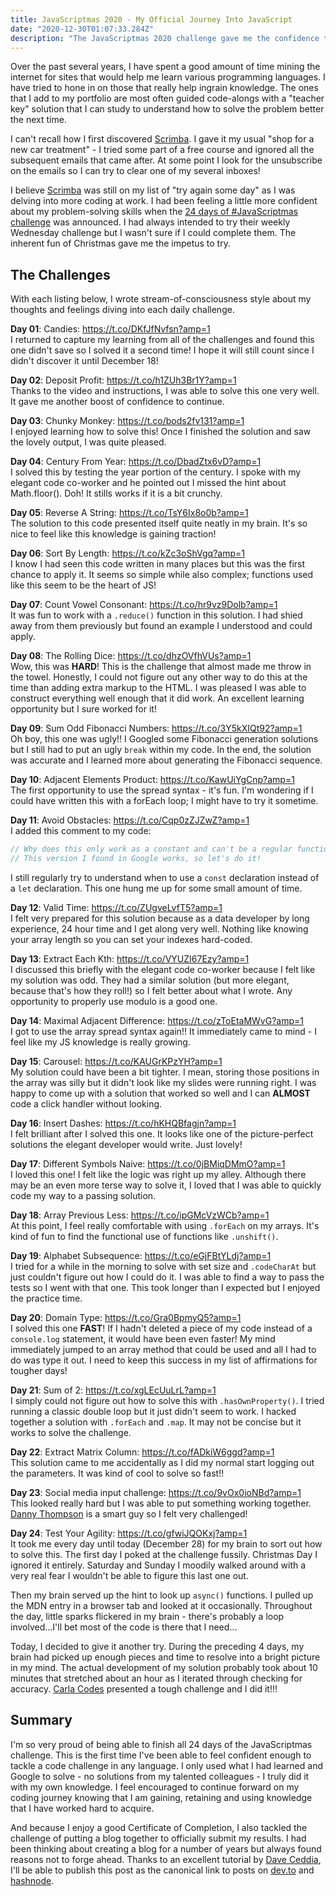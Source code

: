 ```yaml
---
title: JavaScriptmas 2020 - My Official Journey Into JavaScript
date: "2020-12-30T01:07:33.284Z"
description: "The JavaScriptmas 2020 challenge gave me the confidence to code in public"
---
```


Over the past several years, I have spent a good amount of time mining the internet for sites that would help me learn various programming languages. I have tried to hone in on those that really help ingrain knowledge. The ones that I add to my portfolio are most often guided code-alongs with a "teacher key" solution that I can study to understand how to solve the problem better the next time.

I can't recall how I first discovered [Scrimba](https://scrimba.com/). I gave it my usual "shop for a new car treatment" - I tried some part of a free course and ignored all the subsequent emails that came after. At some point I look for the unsubscribe on the emails so I can try to clear one of my several inboxes!

I believe [Scrimba](https://scrimba.com/) was still on my list of "try again some day" as I was delving into more coding at work. I had been feeling a little more confident about my problem-solving skills when the [24 days of #JavaScriptmas challenge](https://scrimba.com/learn/adventcalendar) was announced. I had always intended to try their weekly Wednesday challenge but I wasn't sure if I could complete them. The inherent fun of Christmas gave me the impetus to try.

## The Challenges
With each listing below, I wrote stream-of-consciousness style about my thoughts and feelings diving into each daily challenge.

**Day 01**: Candies: https://t.co/DKfJfNvfsn?amp=1  
I returned to capture my learning from all of the challenges and found this one didn't save so I solved it a second time! I hope it will still count since I didn't discover it until December 18!

**Day 02**: Deposit Profit: https://t.co/h1ZUh3Br1Y?amp=1  
Thanks to the video and instructions, I was able to solve this one very well. It gave me another boost of confidence to continue.

**Day 03**: Chunky Monkey: https://t.co/bods2fv131?amp=1  
I enjoyed learning how to solve this! Once I finished the solution and saw the lovely output, I was quite pleased.

**Day 04**: Century From Year: https://t.co/DbadZtx6vD?amp=1  
I solved this by testing the year portion of the century. I spoke with my elegant code co-worker and he pointed out I missed the hint about Math.floor(). Doh! It stills works if it is a bit crunchy.

**Day 05**: Reverse A String: https://t.co/TsY6Ix8o0b?amp=1  
The solution to this code presented itself quite neatly in my brain. It's so nice to feel like this knowledge is gaining traction!

**Day 06**: Sort By Length: https://t.co/kZc3oShVgq?amp=1  
I know I had seen this code written in many places but this was the first chance to apply it. It seems so simple while also complex; functions used like this seem to be the heart of JS!

**Day 07**: Count Vowel Consonant: https://t.co/hr9vz9Dolb?amp=1  
It was fun to work with a `.reduce()` function in this solution. I had shied away from them previously but found an example I understood and could apply.

**Day 08**: The Rolling Dice: https://t.co/dhzOVfhVUs?amp=1  
Wow, this was **HARD**! This is the challenge that almost made me throw in the towel. Honestly, I could not figure out any other way to do this at the time than adding extra markup to the HTML. I was pleased I was able to construct everything well enough that it did work. An excellent learning opportunity but I sure worked for it!

**Day 09**: Sum Odd Fibonacci Numbers: https://t.co/3Y5kXIQt92?amp=1  
Oh boy, this one was ugly!! I Googled some Fibonacci generation solutions but I still had to put an ugly `break` within my code. In the end, the solution was accurate and I learned more about generating the Fibonacci sequence.

**Day 10**: Adjacent Elements Product: https://t.co/KawUiYgCnp?amp=1  
The first opportunity to use the spread syntax - it's fun. I'm wondering if I could have written this with a forEach loop; I might have to try it sometime.

**Day 11**: Avoid Obstacles: https://t.co/Cqp0zZJZwZ?amp=1  
I added this comment to my code:
```Javascript
// Why does this only work as a constant and can't be a regular function?  
// This version I found in Google works, so let's do it!
```
I still regularly try to understand when to use a `const` declaration instead of a `let` declaration. This one hung me up for some small amount of time.

**Day 12**: Valid Time: https://t.co/ZUgveLvfT5?amp=1  
I felt very prepared for this solution because as a data developer by long experience, 24 hour time and I get along very well. Nothing like knowing your array length so you can set your indexes hard-coded.

**Day 13**: Extract Each Kth: https://t.co/VYUZI67Ezy?amp=1  
I discussed this briefly with the elegant code co-worker because I felt like my solution was odd. They had a similar solution (but more elegant, because that's how they roll!) so I felt better about what I wrote. Any opportunity to properly use modulo is a good one.

**Day 14**: Maximal Adjacent Difference: https://t.co/zToEtaMWvG?amp=1  
I got to use the array spread syntax again!! It immediately came to mind - I feel like my JS knowledge is really growing.

**Day 15**: Carousel: https://t.co/KAUGrKPzYH?amp=1  
My solution could have been a bit tighter. I mean, storing those positions in the array was silly but it didn't look like my slides were running right. I was happy to come up with a solution that worked so well and I can **ALMOST** code a click handler without looking.

**Day 16**: Insert Dashes: https://t.co/hKHQBfagjn?amp=1  
I felt brilliant after I solved this one. It looks like one of the picture-perfect solutions the elegant developer would write. Just lovely!

**Day 17**: Different Symbols Naive: https://t.co/0jBMiqDMmO?amp=1  
I loved this one! I felt like the logic was right up my alley. Although there may be an even more terse way to solve it, I loved that I was able to quickly code my way to a passing solution.

**Day 18**: Array Previous Less: https://t.co/ipGMcVzWCb?amp=1  
At this point, I feel really comfortable with using `.forEach` on my arrays. It's kind of fun to find the functional use of functions like `.unshift()`.

**Day 19**: Alphabet Subsequence: https://t.co/eGjFBtYLdj?amp=1  
I tried for a while in the morning to solve with set size and `.codeCharAt` but just couldn't figure out how I could do it. I was able to find a way to pass the tests so I went with that one. This took longer than I expected but I enjoyed the practice time.

**Day 20**: Domain Type: https://t.co/Gra0BpmyQ5?amp=1  
I solved this one **FAST**! If I hadn't deleted a piece of my code instead of a `console.log` statement, it would have been even faster! My mind immediately jumped to an array method that could be used and all I had to do was type it out. I need to keep this success in my list of affirmations for tougher days!

**Day 21**: Sum of 2: https://t.co/xgLEcUuLrL?amp=1  
I simply could not figure out how to solve this with `.hasOwnProperty()`. I tried running a classic double loop but it just didn't seem to work. I hacked together a solution with `.forEach` and `.map`. It may not be concise but it works to solve the challenge.

**Day 22**: Extract Matrix Column: https://t.co/fADkiW6ggd?amp=1  
This solution came to me accidentally as I did my normal start logging out the parameters. It was kind of cool to solve so fast!!

**Day 23**: Social media input challenge: https://t.co/9vOx0ioNBd?amp=1  
This looked really hard but I was able to put something working together. [Danny Thompson](https://twitter.com/DThompsonDev) is a smart guy so I felt very challenged!

**Day 24**: Test Your Agility: https://t.co/gfwiJQOKxj?amp=1  
It took me every day until today (December 28) for my brain to sort out how to solve this. The first day I poked at the challenge fussily. Christmas Day I ignored it entirely. Saturday and Sunday I moodily walked around with a very real fear I wouldn't be able to figure this last one out.  

Then my brain served up the hint to look up `async()` functions. I pulled up the MDN entry in a browser tab and looked at it occasionally. Throughout the day, little sparks flickered in my brain - there's probably a loop involved...I'll bet most of the code is there that I need...  

Today, I decided to give it another try. During the preceding 4 days, my brain had picked up enough pieces and time to resolve into a bright picture in my mind. The actual development of my solution probably took about 10 minutes that stretched about an hour as I iterated through checking for accuracy. [Carla Codes](https://twitter.com/CarlaNotarobot) presented a tough challenge and I did it!!!

## Summary
I'm so very proud of being able to finish all 24 days of the JavaScriptmas challenge. This is the first time I've been able to feel confident enough to tackle a code challenge in any language. I only used what I had learned and Google to solve - no solutions from my talented colleagues - I truly did it with my own knowledge. I feel encouraged to continue forward on my coding journey knowing that I am gaining, retaining and using knowledge that I have worked hard to acquire.  

And because I enjoy a good Certificate of Completion, I also tackled the challenge of putting a blog together to officially submit my results. I had been thinking about creating a blog for a number of years but always found reasons not to forge ahead. Thanks to an excellent tutorial by [Dave Ceddia](https://daveceddia.com/start-blog-gatsby-netlify/), I'll be able to publish this post as the canonical link to posts on [dev.to](https://dev.to/) and [hashnode](https://hashnode.com/).